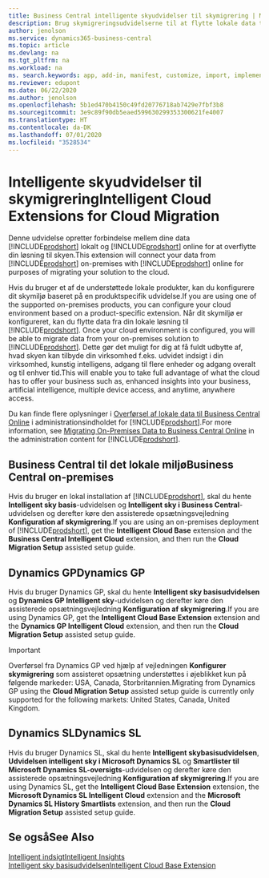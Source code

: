 ```yaml
---
title: Business Central intelligente skyudvidelser til skymigrering | Microsoft Docs
description: Brug skymigreringsudvidelserne til at flytte lokale data til Business Central online. Disse udvidelser flytter data, der findes i den lokale sky, til skyen, så du kan bruge Business Central online med dine eksisterende data.
author: jenolson
ms.service: dynamics365-business-central
ms.topic: article
ms.devlang: na
ms.tgt_pltfrm: na
ms.workload: na
ms. search.keywords: app, add-in, manifest, customize, import, implement
ms.reviewer: edupont
ms.date: 06/22/2020
ms.author: jenolson
ms.openlocfilehash: 5b1ed470b4150c49fd20776718ab7429e7fbf3b8
ms.sourcegitcommit: 3e9c89f90db5eaed599630299353300621fe4007
ms.translationtype: HT
ms.contentlocale: da-DK
ms.lasthandoff: 07/01/2020
ms.locfileid: "3528534"
---
```

# <a name="intelligent-cloud-extensions-for-cloud-migration"></a><span data-ttu-id="915b5-104">Intelligente skyudvidelser til skymigrering</span><span class="sxs-lookup"><span data-stu-id="915b5-104">Intelligent Cloud Extensions for Cloud Migration</span></span>

<span data-ttu-id="915b5-105">Denne udvidelse opretter forbindelse mellem dine data [!INCLUDE[prodshort](includes/prodshort.md)] lokalt og [!INCLUDE[prodshort](includes/prodshort.md)] online for at overflytte din løsning til skyen.</span><span class="sxs-lookup"><span data-stu-id="915b5-105">This extension will connect your data from [!INCLUDE[prodshort](includes/prodshort.md)] on-premises with [!INCLUDE[prodshort](includes/prodshort.md)] online for purposes of migrating your solution to the cloud.</span></span>  

<span data-ttu-id="915b5-106">Hvis du bruger et af de understøttede lokale produkter, kan du konfigurere dit skymiljø baseret på en produktspecifik udvidelse.</span><span class="sxs-lookup"><span data-stu-id="915b5-106">If you are using one of the supported on-premises products, you can configure your cloud environment based on a product-specific extension.</span></span><span data-ttu-id="915b5-107"> Når dit skymiljø er konfigureret, kan du flytte data fra din lokale løsning til [!INCLUDE[prodshort](includes/prodshort.md)].</span><span class="sxs-lookup"><span data-stu-id="915b5-107"> Once your cloud environment is configured, you will be able to migrate data from your on-premises solution to [!INCLUDE[prodshort](includes/prodshort.md)].</span></span> <span data-ttu-id="915b5-108">Dette gør det muligt for dig at få fuldt udbytte af, hvad skyen kan tilbyde din virksomhed f.eks. udvidet indsigt i din virksomhed, kunstig intelligens, adgang til flere enheder og adgang overalt og til enhver tid.</span><span class="sxs-lookup"><span data-stu-id="915b5-108">This will enable you to take full advantage of what the cloud has to offer your business such as, enhanced insights into your business, artificial intelligence, multiple device access, and anytime, anywhere access.</span></span>  

<span data-ttu-id="915b5-109">Du kan finde flere oplysninger i [Overførsel af lokale data til Business Central Online](/dynamics365/business-central/dev-itpro/administration/migrate-data) i administrationsindholdet for [!INCLUDE[prodshort](includes/prodshort.md)].</span><span class="sxs-lookup"><span data-stu-id="915b5-109">For more information, see [Migrating On-Premises Data to Business Central Online](/dynamics365/business-central/dev-itpro/administration/migrate-data) in the administration content for [!INCLUDE[prodshort](includes/prodshort.md)].</span></span>  

## <a name="business-central-on-premises"></a><span data-ttu-id="915b5-110">Business Central til det lokale miljø</span><span class="sxs-lookup"><span data-stu-id="915b5-110">Business Central on-premises</span></span>
<span data-ttu-id="915b5-111">Hvis du bruger en lokal installation af [!INCLUDE[prodshort](includes/prodshort.md)], skal du hente **Intelligent sky basis**-udvidelsen og **Intelligent sky i Business Central**-udvidelsen og derefter køre den assisterede opsætningsvejledning **Konfiguration af skymigrering**.</span><span class="sxs-lookup"><span data-stu-id="915b5-111">If you are using an on-premises deployment of [!INCLUDE[prodshort](includes/prodshort.md)], get the **Intelligent Cloud Base** extension and the **Business Central Intelligent Cloud** extension, and then run the **Cloud Migration Setup** assisted setup guide.</span></span>  

## <a name="dynamics-gp"></a><span data-ttu-id="915b5-112">Dynamics GP</span><span class="sxs-lookup"><span data-stu-id="915b5-112">Dynamics GP</span></span>
<span data-ttu-id="915b5-113">Hvis du bruger Dynamics GP, skal du hente **Intelligent sky basisudvidelsen** og  **Dynamics GP Intelligent sky**-udvidelsen og derefter køre den assisterede opsætningsvejledning **Konfiguration af skymigrering**.</span><span class="sxs-lookup"><span data-stu-id="915b5-113">If you are using Dynamics GP,  get the **Intelligent Cloud Base Extension** extension and the **Dynamics GP Intelligent Cloud** extension, and then run the **Cloud Migration Setup** assisted setup guide.</span></span>  

> [!IMPORTANT]
> <span data-ttu-id="915b5-114">Overførsel fra Dynamics GP ved hjælp af vejledningen **Konfigurer skymigrering** som assisteret opsætning understøttes i øjeblikket kun på følgende markeder: USA, Canada, Storbritannien.</span><span class="sxs-lookup"><span data-stu-id="915b5-114">Migrating from Dynamics GP using the **Cloud Migration Setup** assisted setup guide is currently only supported for the following markets: United States, Canada, United Kingdom.</span></span>

## <a name="dynamics-sl"></a><span data-ttu-id="915b5-115">Dynamics SL</span><span class="sxs-lookup"><span data-stu-id="915b5-115">Dynamics SL</span></span>
<span data-ttu-id="915b5-116">Hvis du bruger Dynamics SL, skal du hente **Intelligent skybasisudvidelsen**, **Udvidelsen intelligent sky i Microsoft Dynamics SL** og **Smartlister til Microsoft Dynamics SL-oversigts**-udvidelsen og derefter køre den assisterede opsætningsvejledning **Konfiguration af skymigrering**.</span><span class="sxs-lookup"><span data-stu-id="915b5-116">If you are using Dynamics SL, get the **Intelligent Cloud Base Extension** extension, the **Microsoft Dynamics SL Intelligent Cloud** extension and the **Microsoft Dynamics SL History Smartlists** extension, and then run the **Cloud Migration Setup** assisted setup guide.</span></span>  

## <a name="see-also"></a><span data-ttu-id="915b5-117">Se også</span><span class="sxs-lookup"><span data-stu-id="915b5-117">See Also</span></span>

[<span data-ttu-id="915b5-118">Intelligent indsigt</span><span class="sxs-lookup"><span data-stu-id="915b5-118">Intelligent Insights</span></span>](about-intelligent-cloud.md)  
[<span data-ttu-id="915b5-119">Intelligent sky basisudvidelsen</span><span class="sxs-lookup"><span data-stu-id="915b5-119">Intelligent Cloud Base Extension</span></span>](ui-extensions-intelligent-cloud.md)  
